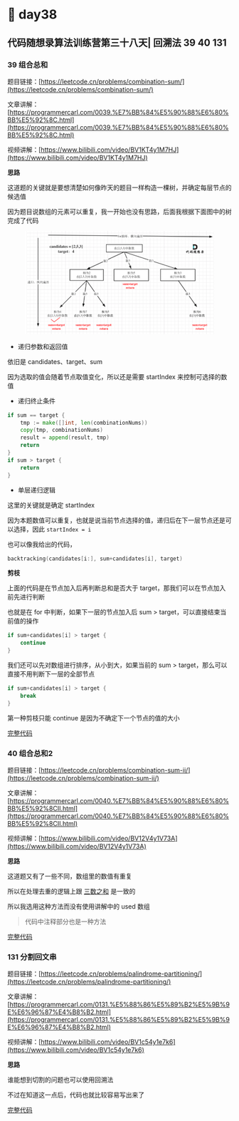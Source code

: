 # 🫤 day38

## 代码随想录算法训练营第三十八天| 回溯法 39 40 131

### 39 组合总和

题目链接：[https://leetcode.cn/problems/combination-sum/](https://leetcode.cn/problems/combination-sum/)

文章讲解：[https://programmercarl.com/0039.%E7%BB%84%E5%90%88%E6%80%BB%E5%92%8C.html](https://programmercarl.com/0039.%E7%BB%84%E5%90%88%E6%80%BB%E5%92%8C.html)

视频讲解：[https://www.bilibili.com/video/BV1KT4y1M7HJ](https://www.bilibili.com/video/BV1KT4y1M7HJ)

**思路**

这道题的关键就是要想清楚如何像昨天的题目一样构造一棵树，并确定每层节点的候选值

因为题目说数组的元素可以重复，我一开始也没有思路，后面我根据下面图中的树完成了代码

<div align="left">

<figure><img src="../.gitbook/assets/day38-1.png" alt=""><figcaption></figcaption></figure>

</div>

* 递归参数和返回值

依旧是 candidates、target、sum

因为选取的值会随着节点取值变化，所以还是需要 startIndex 来控制可选择的数值

* 递归终止条件

```go
if sum == target {
    tmp := make([]int, len(combinationNums))
    copy(tmp, combinationNums)
    result = append(result, tmp)
    return
}
if sum > target {
    return
}
```

* 单层递归逻辑

这里的关键就是确定 startIndex

因为本题数值可以重复，也就是说当前节点选择的值，递归后在下一层节点还是可以选择，因此 `startIndex = i`

也可以像我给出的代码，

```go
backtracking(candidates[i:], sum+candidates[i], target)
```

**剪枝**

上面的代码是在节点加入后再判断总和是否大于 target，那我们可以在节点加入前先进行判断

也就是在 for 中判断，如果下一层的节点加入后 sum > target，可以直接结束当前值的操作

```go
if sum+candidates[i] > target {
    continue
}
```

我们还可以先对数组进行排序，从小到大，如果当前的 sum > target，那么可以直接不用判断下一层的全部节点

```go
if sum+candidates[i] > target {
    break
}
```

第一种剪枝只能 continue 是因为不确定下一个节点的值的大小

[完整代码](https://github.com/hd2yao/leetcode/tree/master/training/day38/0039\_combination\_sum.go)

### 40 组合总和2

题目链接：[https://leetcode.cn/problems/combination-sum-ii/](https://leetcode.cn/problems/combination-sum-ii/)

文章讲解：[https://programmercarl.com/0040.%E7%BB%84%E5%90%88%E6%80%BB%E5%92%8CII.html](https://programmercarl.com/0040.%E7%BB%84%E5%90%88%E6%80%BB%E5%92%8CII.html)

视频讲解：[https://www.bilibili.com/video/BV12V4y1V73A](https://www.bilibili.com/video/BV12V4y1V73A)

**思路**

这道题又有了一些不同，数组里的数值有重复

所以在处理去重的逻辑上跟 [三数之和](https://github.com/hd2yao/leetcode/tree/master/training/day9/0015\_3sum.go) 是一致的

所以我选用这种方法而没有使用讲解中的 used 数组

> 代码中注释部分也是一种方法

[完整代码](https://github.com/hd2yao/leetcode/tree/master/training/day38/0040\_combination\_sum\_ii.go)

### 131 分割回文串

题目链接：[https://leetcode.cn/problems/palindrome-partitioning/](https://leetcode.cn/problems/palindrome-partitioning/)

文章讲解：[https://programmercarl.com/0131.%E5%88%86%E5%89%B2%E5%9B%9E%E6%96%87%E4%B8%B2.html](https://programmercarl.com/0131.%E5%88%86%E5%89%B2%E5%9B%9E%E6%96%87%E4%B8%B2.html)

视频讲解：[https://www.bilibili.com/video/BV1c54y1e7k6](https://www.bilibili.com/video/BV1c54y1e7k6)

**思路**

谁能想到切割的问题也可以使用回溯法

不过在知道这一点后，代码也就比较容易写出来了

[完整代码](https://github.com/hd2yao/leetcode/tree/master/training/day38/0131\_palindrome\_partitioning.go)

